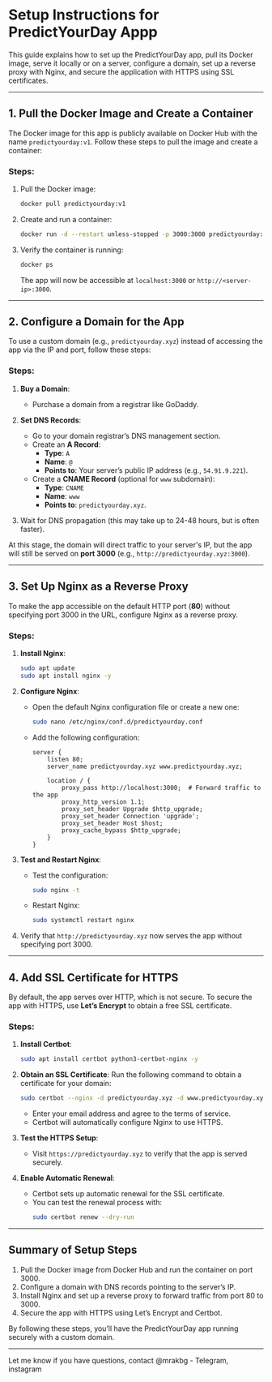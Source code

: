 # Setup Instructions for PredictYourDay Appp

This guide explains how to set up the PredictYourDay app, pull its Docker image, serve it locally or on a server, configure a domain, set up a reverse proxy with Nginx, and secure the application with HTTPS using SSL certificates.

---

## **1. Pull the Docker Image and Create a Container**

The Docker image for this app is publicly available on Docker Hub with the name `predictyourday:v1`. Follow these steps to pull the image and create a container:

### **Steps**:
1. Pull the Docker image:
   ```bash
   docker pull predictyourday:v1
   ```

2. Create and run a container:
   ```bash
   docker run -d --restart unless-stopped -p 3000:3000 predictyourday:v1
   ```

3. Verify the container is running:
   ```bash
   docker ps
   ```
   The app will now be accessible at `localhost:3000` or `http://<server-ip>:3000`.

---

## **2. Configure a Domain for the App**

To use a custom domain (e.g., `predictyourday.xyz`) instead of accessing the app via the IP and port, follow these steps:

### **Steps**:
1. **Buy a Domain**:
   - Purchase a domain from a registrar like GoDaddy.

2. **Set DNS Records**:
   - Go to your domain registrar’s DNS management section.
   - Create an **A Record**:
     - **Type**: `A`
     - **Name**: `@`
     - **Points to**: Your server’s public IP address (e.g., `54.91.9.221`).
   - Create a **CNAME Record** (optional for `www` subdomain):
     - **Type**: `CNAME`
     - **Name**: `www`
     - **Points to**: `predictyourday.xyz`.

3. Wait for DNS propagation (this may take up to 24-48 hours, but is often faster).

At this stage, the domain will direct traffic to your server's IP, but the app will still be served on **port 3000** (e.g., `http://predictyourday.xyz:3000`).

---

## **3. Set Up Nginx as a Reverse Proxy**

To make the app accessible on the default HTTP port (**80**) without specifying port 3000 in the URL, configure Nginx as a reverse proxy.

### **Steps**:
1. **Install Nginx**:
   ```bash
   sudo apt update
   sudo apt install nginx -y
   ```

2. **Configure Nginx**:
   - Open the default Nginx configuration file or create a new one:
     ```bash
     sudo nano /etc/nginx/conf.d/predictyourday.conf
     ```

   - Add the following configuration:
     ```nginx
     server {
         listen 80;
         server_name predictyourday.xyz www.predictyourday.xyz;

         location / {
             proxy_pass http://localhost:3000;  # Forward traffic to the app
             proxy_http_version 1.1;
             proxy_set_header Upgrade $http_upgrade;
             proxy_set_header Connection 'upgrade';
             proxy_set_header Host $host;
             proxy_cache_bypass $http_upgrade;
         }
     }
     ```

3. **Test and Restart Nginx**:
   - Test the configuration:
     ```bash
     sudo nginx -t
     ```
   - Restart Nginx:
     ```bash
     sudo systemctl restart nginx
     ```

4. Verify that `http://predictyourday.xyz` now serves the app without specifying port 3000.

---

## **4. Add SSL Certificate for HTTPS**

By default, the app serves over HTTP, which is not secure. To secure the app with HTTPS, use **Let’s Encrypt** to obtain a free SSL certificate.

### **Steps**:
1. **Install Certbot**:
   ```bash
   sudo apt install certbot python3-certbot-nginx -y
   ```

2. **Obtain an SSL Certificate**:
   Run the following command to obtain a certificate for your domain:
   ```bash
   sudo certbot --nginx -d predictyourday.xyz -d www.predictyourday.xyz
   ```
   - Enter your email address and agree to the terms of service.
   - Certbot will automatically configure Nginx to use HTTPS.

3. **Test the HTTPS Setup**:
   - Visit `https://predictyourday.xyz` to verify that the app is served securely.

4. **Enable Automatic Renewal**:
   - Certbot sets up automatic renewal for the SSL certificate.
   - You can test the renewal process with:
     ```bash
     sudo certbot renew --dry-run
     ```

---

## **Summary of Setup Steps**

1. Pull the Docker image from Docker Hub and run the container on port 3000.
2. Configure a domain with DNS records pointing to the server’s IP.
3. Install Nginx and set up a reverse proxy to forward traffic from port 80 to 3000.
4. Secure the app with HTTPS using Let’s Encrypt and Certbot.

By following these steps, you’ll have the PredictYourDay app running securely with a custom domain.

---

Let me know if you have questions, contact @mrakbg - Telegram, instagram
